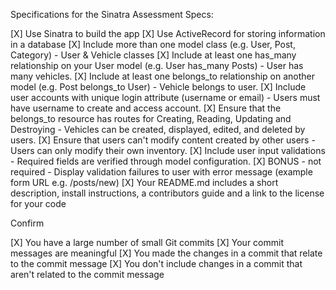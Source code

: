 Specifications for the Sinatra Assessment
Specs:

[X] Use Sinatra to build the app
[X] Use ActiveRecord for storing information in a database
[X] Include more than one model class (e.g. User, Post, Category)
    - User & Vehicle classes
[X] Include at least one has_many relationship on your User model (e.g. User has_many Posts)
    - User has many vehicles.
[X] Include at least one belongs_to relationship on another model (e.g. Post belongs_to User)
    - Vehicle belongs to user.
[X] Include user accounts with unique login attribute (username or email)
    - Users must have username to create and access account.
[X] Ensure that the belongs_to resource has routes for Creating, Reading, Updating and Destroying
    - Vehicles can be created, displayed, edited, and deleted by users.
[X] Ensure that users can't modify content created by other users
    - Users can only modify their own inventory.
[X] Include user input validations
    - Required fields are verified through model configuration.
[X] BONUS - not required - Display validation failures to user with error message (example form URL e.g. /posts/new)
[X] Your README.md includes a short description, install instructions, a contributors guide and a link to the license for your code

Confirm

[X] You have a large number of small Git commits
[X] Your commit messages are meaningful
[X] You made the changes in a commit that relate to the commit message
[X] You don't include changes in a commit that aren't related to the commit message
